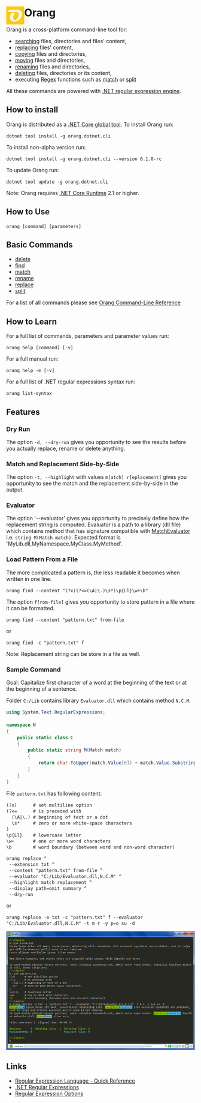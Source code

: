 # Orang <img align="left" src="images/icon48.png">

Orang is a cross-platform command-line tool for:

* [searching](docs/cli/find-command.md) files, directories and files' content,
* [replacing](docs/cli/replace-command.md) files' content,
* [copying](docs/cli/copy-command.md) files and directories,
* [moving](docs/cli/move-command.md) files and directories,
* [renaming](docs/cli/rename-command.md) files and directories,
* [deleting](docs/cli/delete-command.md) files, directories or its content,
* executing [Regex](https://docs.microsoft.com/cs-cz/dotnet/api/system.text.regularexpressions.regex?view=netcore-2.2) functions such as [match](docs/cli/match-command.md) or [split](docs/cli/split-command.md)

All these commands are powered with [.NET regular expression engine](https://docs.microsoft.com/en-us/dotnet/standard/base-types/regular-expressions).

## How to install

Orang is distributed as a [.NET Core global tool](https://docs.microsoft.com/en-us/dotnet/core/tools/global-tools). To install Orang run:

```
dotnet tool install -g orang.dotnet.cli
```

To install non-alpha version run:

```
dotnet tool install -g orang.dotnet.cli --version 0.1.0-rc
```

To update Orang run:

```
dotnet tool update -g orang.dotnet.cli
```

Note: Orang requires [.NET Core Runtime](https://dotnet.microsoft.com/download) 2.1 or higher.

## How to Use

```
orang [command] [parameters]
```

## Basic Commands

* [delete](docs/cli/delete-command.md)
* [find](docs/cli/find-command.md)
* [match](docs/cli/match-command.md)
* [rename](docs/cli/rename-command.md)
* [replace](docs/cli/replace-command.md)
* [split](docs/cli/split-command.md)

For a list of all commands please see [Orang Command-Line Reference](docs/cli/README.md)

## How to Learn

For a full list of commands, parameters and parameter values run:

```
orang help [command] [-v]
```

For a full manual run:

```
orang help -m [-v]
```

For a full list of .NET regular expressions syntax run:

```
orang list-syntax
```

## Features

### Dry Run

The option `-d, --dry-run` gives you opportunity to see the results before you actually replace, rename or delete anything.

### Match and Replacement Side-by-Side

The option `-t, --highlight` with values `m[atch] r[eplacement]` gives you opportunity to see the match and the replacement side-by-side in the output.

### Evaluator

The option '--evaluator' gives you opportunity to precisely define how the replacement string is computed.
Evaluator is a path to a library (dll file) which contains method that has signature compatible with [MatchEvaluator](https://docs.microsoft.com/en-us/dotnet/api/system.text.regularexpressions.matchevaluator) i.e. `string M(Match match)`.
Expected format is 'MyLib.dll,MyNamespace.MyClass.MyMethod'.

### Load Pattern From a File

The more complicated a pattern is, the less readable it becomes when written in one line.

```
orang find --content "(?x)(?<=(\A|\.)\s*)\p{Ll}\w+\b"
```

The option `f[rom-file]` gives you opportunity to store pattern in a file where it can be formatted.

```
orang find --content "pattern.txt" from-file
```
or
```
orang find -c "pattern.txt" f
```

Note: Replacement string can be store in a file as well.

### Sample Command

Goal: Capitalize first character of a word at the beginning of the text or at the beginning of a sentence.

Folder `C:/Lib` contains library `Evaluator.dll` which contains method `N.C.M`.

```csharp
using System.Text.RegularExpressions;

namespace N
{
    public static class C
    {
        public static string M(Match match)
        {
            return char.ToUpper(match.Value[0]) + match.Value.Substring(1);
        }
    }
}
```

File `pattern.txt` has following content:

```
(?x)      # set multiline option
(?<=      # is preceded with
  (\A|\.) # beginning of text or a dot
  \s*     # zero or more white-space characters
)
\p{Ll}    # lowercase letter
\w+       # one or more word characters
\b        # word boundary (between word and non-word character)
```

```
orang replace ^
 --extension txt ^
 --content "pattern.txt" from-file ^
 --evaluator "C:/Lib/Evaluator.dll,N.C.M" ^
 --highlight match replacement ^
 --display path=omit summary ^
 --dry-run
```
or
```
orang replace -e txt -c "pattern.txt" f --evaluator "C:/Lib/Evaluator.dll,N.C.M" -t m r -y p=o su -d
```

![Capitalize first character in a sentence](/images/CapitalizeFirstCharInSentence.png)

## Links

* [Regular Expression Language - Quick Reference](https://docs.microsoft.com/en-us/dotnet/standard/base-types/regular-expression-language-quick-reference)
* [.NET Regular Expressions](https://docs.microsoft.com/en-us/dotnet/standard/base-types/regular-expressions)
* [Regular Expression Options](https://docs.microsoft.com/en-us/dotnet/standard/base-types/regular-expression-options)
